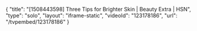 {
    "title": "[1508443598] Three Tips for Brighter Skin | Beauty Extra | HSN",
    "type": "solo",
    "layout": "iframe-static",
    "videoId": "123178186",
    "url": "\/tvpembed\/123178186"
}